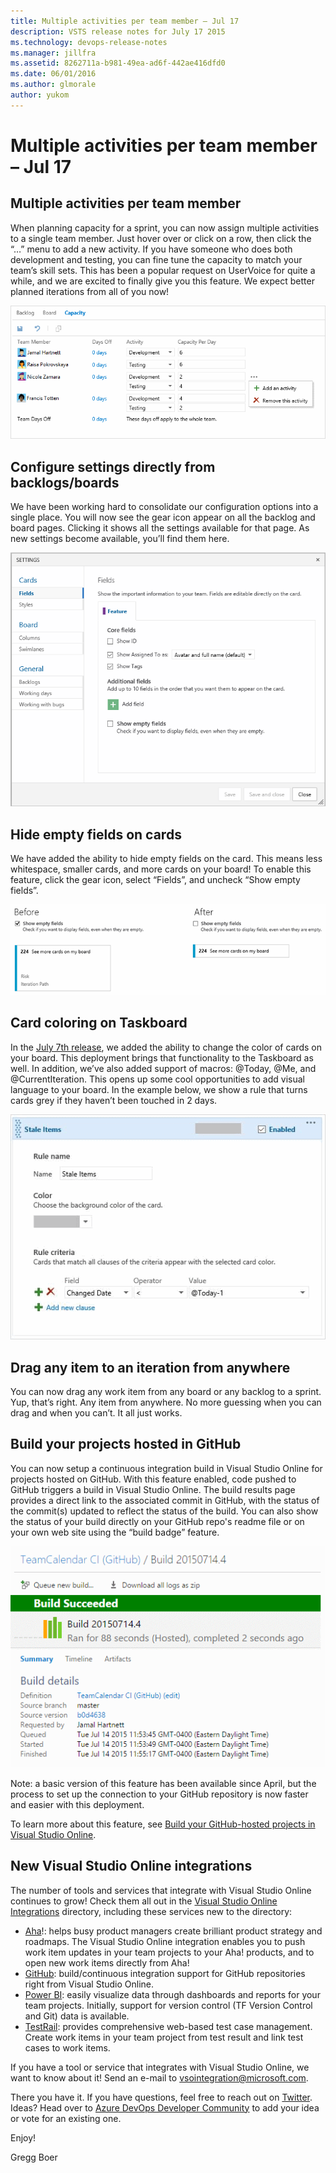 ```yaml
---
title: Multiple activities per team member – Jul 17
description: VSTS release notes for July 17 2015
ms.technology: devops-release-notes
ms.manager: jillfra
ms.assetid: 8262711a-b981-49ea-ad6f-442ae416dfd0
ms.date: 06/01/2016
ms.author: glmorale
author: yukom
---
```


# Multiple activities per team member – Jul 17

## Multiple activities per team member

When planning capacity for a sprint, you can now assign multiple activities to a single team member. Just hover over or click on a row, then click the “…” menu to add a new activity. If you have someone who does both development and testing, you can fine tune the capacity to match your team’s skill sets. This has been a popular request on UserVoice for quite a while, and we are excited to finally give you this feature. We expect better planned iterations from all of you now!

![Multiple activities per team member](media/7_17_01.png)

## Configure settings directly from backlogs/boards

We have been working hard to consolidate our configuration options into a single place. You will now see the gear icon appear on all the backlog and board pages. Clicking it shows all the settings available for that page. As new settings become available, you’ll find them here.

![Easy access to configuration](media/7_17_02.png)

## Hide empty fields on cards

We have added the ability to hide empty fields on the card. This means less whitespace, smaller cards, and more cards on your board! To enable this feature, click the gear icon, select “Fields”, and uncheck “Show empty fields”.

![Hidden fields on the card](media/7_17_03.png)

## Card coloring on Taskboard

In the [July 7th release](jul-07-team-services.md), we added the ability to change the color of cards on your board. This deployment brings that functionality to the Taskboard as well. In addition, we’ve also added support of macros: @Today, @Me, and @CurrentIteration. This opens up some cool opportunities to add visual language to your board. In the example below, we show a rule that turns cards grey if they haven’t been touched in 2 days.

![Coloring a card conditionally with a macro](media/7_17_04.png)

## Drag any item to an iteration from anywhere

You can now drag any work item from any board or any backlog to a sprint. Yup, that’s right. Any item from anywhere. No more guessing when you can drag and when you can’t. It all just works.

## Build your projects hosted in GitHub

You can now setup a continuous integration build in Visual Studio Online for projects hosted on GitHub. With this feature enabled, code pushed to GitHub triggers a build in Visual Studio Online. The build results page provides a direct link to the associated commit in GitHub, with the status of the commit(s) updated to reflect the status of the build. You can also show the status of your build directly on your GitHub repo's readme file or on your own web site using the “build badge” feature.

![A successful build of a GitHub-hosted project](media/7_17_05.png)

Note: a basic version of this feature has been available since April, but the process to set up the connection to your GitHub repository is now faster and easier with this deployment.

To learn more about this feature, see [Build your GitHub-hosted projects in Visual Studio Online](https://go.microsoft.com/fwlink/?LinkID=618519).

## New Visual Studio Online integrations

The number of tools and services that integrate with Visual Studio Online continues to grow! Check them all out in the [Visual Studio Online Integrations](https://marketplace.visualstudio.com/vsts) directory, including these services new to the directory:

- [Aha](https://go.microsoft.com/fwlink/?LinkId=618521)!: helps busy product managers create brilliant product strategy and roadmaps. The Visual Studio Online integration enables you to push work item updates in your team projects to your Aha! products, and to open new work items directly from Aha!
- [GitHub](https://go.microsoft.com/fwlink/?LinkId=618519): build/continuous integration support for GitHub repositories right from Visual Studio Online.
- [Power BI](https://go.microsoft.com/fwlink/?LinkID=618520): easily visualize data through dashboards and reports for your team projects. Initially, support for version control (TF Version Control and Git) data is available.
- [TestRail](https://marketplace.visualstudio.com/vsts): provides comprehensive web-based test case management. Create work items in your team project from test result and link test cases to work items.

If you have a tool or service that integrates with Visual Studio Online, we want to know about it! Send an e-mail to [vsointegration@microsoft.com](mailto:vsointegration@microsoft.com).

There you have it. If you have questions, feel free to reach out on [Twitter](https://twitter.com/AzureDevOps). Ideas? Head over to [Azure DevOps Developer Community](https://developercommunity.visualstudio.com/spaces/21/index.html) to add your idea or vote for an existing one.

Enjoy!

Gregg Boer
